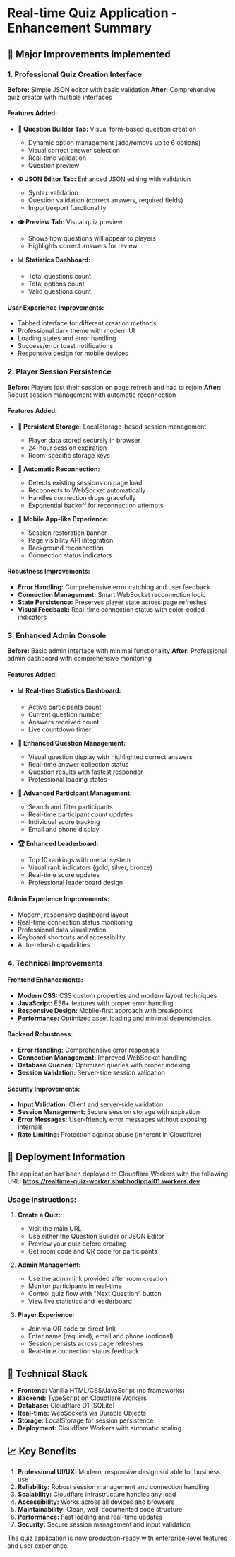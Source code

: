 # Real-time Quiz Application - Enhancement Summary

## 🎯 Major Improvements Implemented

### 1. Professional Quiz Creation Interface

**Before:** Simple JSON editor with basic validation
**After:** Comprehensive quiz creator with multiple interfaces

#### Features Added:
- **📝 Question Builder Tab:** Visual form-based question creation
  - Dynamic option management (add/remove up to 6 options)
  - Visual correct answer selection
  - Real-time validation
  - Question preview

- **⚙️ JSON Editor Tab:** Enhanced JSON editing with validation
  - Syntax validation
  - Question validation (correct answers, required fields)
  - Import/export functionality

- **👁️ Preview Tab:** Visual quiz preview
  - Shows how questions will appear to players
  - Highlights correct answers for review

- **📊 Statistics Dashboard:**
  - Total questions count
  - Total options count
  - Valid questions count

#### User Experience Improvements:
- Tabbed interface for different creation methods
- Professional dark theme with modern UI
- Loading states and error handling
- Success/error toast notifications
- Responsive design for mobile devices

### 2. Player Session Persistence

**Before:** Players lost their session on page refresh and had to rejoin
**After:** Robust session management with automatic reconnection

#### Features Added:
- **💾 Persistent Storage:** LocalStorage-based session management
  - Player data stored securely in browser
  - 24-hour session expiration
  - Room-specific storage keys

- **🔄 Automatic Reconnection:**
  - Detects existing sessions on page load
  - Reconnects to WebSocket automatically
  - Handles connection drops gracefully
  - Exponential backoff for reconnection attempts

- **📱 Mobile App-like Experience:**
  - Session restoration banner
  - Page visibility API integration
  - Background reconnection
  - Connection status indicators

#### Robustness Improvements:
- **Error Handling:** Comprehensive error catching and user feedback
- **Connection Management:** Smart WebSocket reconnection logic
- **State Persistence:** Preserves player state across page refreshes
- **Visual Feedback:** Real-time connection status with color-coded indicators

### 3. Enhanced Admin Console

**Before:** Basic admin interface with minimal functionality
**After:** Professional admin dashboard with comprehensive monitoring

#### Features Added:
- **📊 Real-time Statistics Dashboard:**
  - Active participants count
  - Current question number
  - Answers received count
  - Live countdown timer

- **🎯 Enhanced Question Management:**
  - Visual question display with highlighted correct answers
  - Real-time answer collection status
  - Question results with fastest responder
  - Professional loading states

- **👥 Advanced Participant Management:**
  - Search and filter participants
  - Real-time participant count updates
  - Individual score tracking
  - Email and phone display

- **🏆 Enhanced Leaderboard:**
  - Top 10 rankings with medal system
  - Visual rank indicators (gold, silver, bronze)
  - Real-time score updates
  - Professional leaderboard design

#### Admin Experience Improvements:
- Modern, responsive dashboard layout
- Real-time connection status monitoring
- Professional data visualization
- Keyboard shortcuts and accessibility
- Auto-refresh capabilities

### 4. Technical Improvements

#### Frontend Enhancements:
- **Modern CSS:** CSS custom properties and modern layout techniques
- **JavaScript:** ES6+ features with proper error handling
- **Responsive Design:** Mobile-first approach with breakpoints
- **Performance:** Optimized asset loading and minimal dependencies

#### Backend Robustness:
- **Error Handling:** Comprehensive error responses
- **Connection Management:** Improved WebSocket handling
- **Database Queries:** Optimized queries with proper indexing
- **Session Validation:** Server-side session validation

#### Security Improvements:
- **Input Validation:** Client and server-side validation
- **Session Management:** Secure session storage with expiration
- **Error Messages:** User-friendly error messages without exposing internals
- **Rate Limiting:** Protection against abuse (inherent in Cloudflare)

## 🚀 Deployment Information

The application has been deployed to Cloudflare Workers with the following URL:
**https://realtime-quiz-worker.shubhodippal01.workers.dev**

### Usage Instructions:

1. **Create a Quiz:**
   - Visit the main URL
   - Use either the Question Builder or JSON Editor
   - Preview your quiz before creating
   - Get room code and QR code for participants

2. **Admin Management:**
   - Use the admin link provided after room creation
   - Monitor participants in real-time
   - Control quiz flow with "Next Question" button
   - View live statistics and leaderboard

3. **Player Experience:**
   - Join via QR code or direct link
   - Enter name (required), email and phone (optional)
   - Session persists across page refreshes
   - Real-time connection status feedback

## 🔧 Technical Stack

- **Frontend:** Vanilla HTML/CSS/JavaScript (no frameworks)
- **Backend:** TypeScript on Cloudflare Workers
- **Database:** Cloudflare D1 (SQLite)
- **Real-time:** WebSockets via Durable Objects
- **Storage:** LocalStorage for session persistence
- **Deployment:** Cloudflare Workers with automatic scaling

## 📈 Key Benefits

1. **Professional UI/UX:** Modern, responsive design suitable for business use
2. **Reliability:** Robust session management and connection handling
3. **Scalability:** Cloudflare infrastructure handles any load
4. **Accessibility:** Works across all devices and browsers
5. **Maintainability:** Clean, well-documented code structure
6. **Performance:** Fast loading and real-time updates
7. **Security:** Secure session management and input validation

The quiz application is now production-ready with enterprise-level features and user experience.
